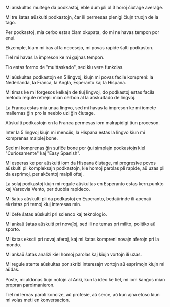 Mi aŭskultas multege da podkastoj, eble dum pli ol 3 horoj ĉiutage averaĝe.

Mi tre ŝatas aŭskulti podkastojn, ĉar ili permesas plenigi ĉiujn truojn de la tago.

Per podkastoj, mia cerbo estas ĉiam okupata, do mi ne havas tempon por enui.

Ekzemple, kiam mi iras al la necesejo, mi povas rapide ŝalti podkaston.

Tiel mi havas la impreson ke mi gajnas tempon.

Tio estas formo de "multtaskado", sed kiu vere funkcias.

Mi aŭskultas podkastojn en 5 lingvoj, kiujn mi povas facile kompreni: la Nederlanda, la Franca, la Angla, Esperanto kaj la Hispana.

Mi timas ke mi forgesos kelkajn de tiuj lingvoj, do podkastoj estas facila metodo regule retrejni mian cerbon al la aŭskultado de lingvoj.

La Franca estas mia unua lingvo, sed mi havas la impreson ke mi iomete mallernas ĝin pro la neeblo uzi ĝin ĉiutage.

Aŭskulti podkastojn en la Franca permesas iom malrapidigi tiun proceson.

Inter la 5 lingvoj kiujn mi menciis, la Hispana estas la lingvo kiun mi komprenas malplej bone.

Sed mi komprenas ĝin sufiĉe bone por ĝui simplajn podkastojn kiel "Curiosamente" kaj "Easy Spanish".

Mi esperas ke per aŭskulti iom da Hispana ĉiutage, mi progresive povos aŭskulti pli kompleksajn podkastojn, kie homoj parolas pli rapide, aŭ uzas pli da esprimoj, per akĉentoj malpli oftaj.

La solaj podkastoj kiujn mi regule aŭskultas en Esperanto estas kern.punkto kaj Varsovia Vento, per duobla rapideco.

Mi ŝatus aŭskulti pli da podkastoj en Esperanto, bedaŭrinde ili apenaŭ ekzistas pri temoj kiuj interesas min.

Mi ĉefe ŝatas aŭskulti pri scienco kaj teknologio.

Mi ankaŭ ŝatas aŭskulti pri novaĵoj, sed ili ne temas pri milito, politiko aŭ sporto.

Mi ŝatas ekscii pri novaj aferoj, kaj mi ŝatas kompreni novajn aferojn pri la mondo.

Mi ankaŭ ŝatas analizi kiel homoj parolas kaj kiujn vortojn ili uzas.

Mi regule atente aŭskultas por skribi interesajn vortojn aŭ esprimojn kiujn mi aŭdas.

Poste, mi aldonas tiujn notojn al Anki, kun la ideo ke tiel, mi iom ŝanĝos mian propran parolmanieron.

Tiel mi lernas paroli koncize, aŭ profesie, aŭ ŝerce, aŭ kun ajna etoso kiun mi volas meti en konversacion.